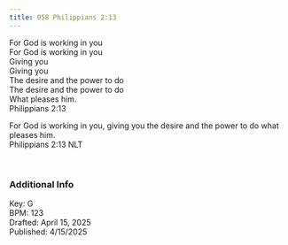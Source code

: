 ```yaml
---
title: 058 Philippians 2:13
---
```


For God is working in you \
For God is working in you \
Giving you \
Giving you \
The desire and the power to do \
The desire and the power to do \
What pleases him. \
Philippians 2:13

For God is working in you, giving you the desire and the power to do what pleases him. \
Philippians 2:13 NLT

<br /> 

### Additional Info

Key: G \
BPM: 123 \
Drafted: April 15, 2025 \
Published: 4/15/2025
